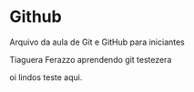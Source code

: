# Github
Arquivo da aula de Git e GitHub para iniciantes

Tiaguera Ferazzo aprendendo git testezera

oi lindos teste aqui.
